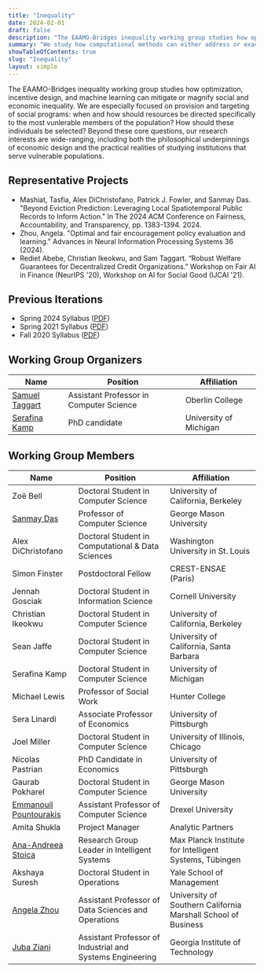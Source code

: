 ```yaml
---
title: "Inequality"
date: 2024-02-01
draft: false
description: "The EAAMO-Bridges inequality working group studies how optimization, incentive design, and machine learning can mitigate or magnify social and economic inequality."
summary: "We study how computational methods can either address or exacerbate inequality, both globally and for vulnerable populations in the United States."
showTableOfContents: true
slug: "Inequality"
layout: simple
---
```


The EAAMO-Bridges inequality working group studies how optimization, incentive design, and machine learning can mitigate or magnify social and economic inequality. We are especially focused on provision and targeting of social programs: when and how should resources be directed specifically to the most vunlerable members of the population? How should these individuals be selected? Beyond these core questions, our research interests are wide-ranging, including both the philosophical underpinnings of economic design and the practical realities of studying institutions that serve vulnerable populations.

## Representative Projects
 
- Mashiat, Tasfia, Alex DiChristofano, Patrick J. Fowler, and Sanmay Das. "Beyond Eviction Prediction: Leveraging Local Spatiotemporal Public Records to Inform Action." In The 2024 ACM Conference on Fairness, Accountability, and Transparency, pp. 1383-1394. 2024.
- Zhou, Angela. "Optimal and fair encouragement policy evaluation and learning." Advances in Neural Information Processing Systems 36 (2024).
- Rediet Abebe, Christian Ikeokwu, and Sam Taggart. “Robust Welfare Guarantees for Decentralized Credit Organizations.” Workshop on Fair AI in Finance (NeurIPS '20), Workshop on AI for Social Good (IJCAI '21).
<!-- - Rediet Abebe, Jon Kleinberg, and S. Matthew Weinberg. “Subsidy Allocations in the Presence of Income Shocks.” Proc. of the 34th AAAI conference on Artificial Intelligence (AAAI '20).
- Maximilian Kasy and Rediet Abebe “Fairness, Equality, and Power in Algorithmic Decision-Making.” Workshop on Participatory Approaches to Machine Learning (ICML '20). -->

## Previous Iterations

- Spring 2024 Syllabus ([PDF](springsyllabus2024.pdf))
- Spring 2021 Syllabus ([PDF](springsyllabus2021.pdf))
- Fall 2020 Syllabus ([PDF](inequalitysyllabus.pdf))

## Working Group Organizers

|        Name         |     Position        |               Affiliation                   |
|----------------|-----------------------------------------|--------------------------|
| [Samuel Taggart](http://www.samueltaggart.com/) | Assistant Professor in Computer Science | Oberlin College          |
| [Serafina Kamp](https://websites.umich.edu/~serafibk/) | PhD candidate | University of Michigan          |

## Working Group Members
| Name                                             | Position                                                          | Affiliation                                                   |
|--------------------------------------------------|-------------------------------------------------------------------|---------------------------------------------------------------|
| Zoë Bell                                         | Doctoral Student in Computer Science                              | University of California, Berkeley                            |
| [Sanmay Das](https://www.cse.wustl.edu/~sanmay/) | Professor of Computer Science                                     | George Mason University                                        |
| Alex DiChristofano                               | Doctoral Student in Computational & Data Sciences                 | Washington University in St. Louis                             |
| Simon Finster                                    | Postdoctoral Fellow                                               | CREST-ENSAE (Paris)                                           |
| Jennah Gosciak                                   | Doctoral Student in Information Science                           | Cornell University                                             |
| Christian Ikeokwu                                | Doctoral Student in Computer Science                              | University of California, Berkeley                            |
| Sean Jaffe                                       | Doctoral Student in Computer Science                              | University of California, Santa Barbara                       |
| Serafina Kamp                                    | Doctoral Student in Computer Science                              | University of Michigan                                         |
| Michael Lewis                                    | Professor of Social Work                                          | Hunter College                                                |
| Sera Linardi                                     | Associate Professor of Economics                                  | University of Pittsburgh                                      |
| Joel Miller                                      | Doctoral Student in Computer Science                              | University of Illinois, Chicago                               |
| Nicolas Pastrian                                 | PhD Candidate in Economics                                        | University of Pittsburgh                                      |
| Gaurab Pokharel                                  | Doctoral Student in Computer Science                              | George Mason University                                       |
| [Emmanouil Pountourakis](https://www.cs.drexel.edu/~ep556/) | Assistant Professor of Computer Science               | Drexel University                                             |
| Amita Shukla                                     | Project Manager                                                   | Analytic Partners                                             |
| [Ana-Andreea Stoica](http://www.columbia.edu/~as5001/) | Research Group Leader in Intelligent Systems             | Max Planck Institute for Intelligent Systems, Tübingen         |
| Akshaya Suresh                                   | Doctoral Student in Operations                                    | Yale School of Management                                     |
| [Angela Zhou](https://people.orie.cornell.edu/az434/) | Assistant Professor of Data Sciences and Operations      | University of Southern California Marshall School of Business  |
| [Juba Ziani](https://www.seas.upenn.edu/~jziani/) | Assistant Professor of Industrial and Systems Engineering | Georgia Institute of Technology                               |

<!-- 
|        Name         |     Position        |               Affiliation                   |
|------------------------|-------------------------------------------------------|----------------------------------------|
| [Rediet Abebe](https://www.cs.cornell.edu/~red/)           | Assistant Professor of Computer Science               | UC Berkeley                           |
| [Lenore J. Cowen](http://www.cs.tufts.edu/~cowen/)        | Professor of Computer Science                         | Tufts University                       |
| [Sanmay Das](https://www.cse.wustl.edu/~sanmay/)             | Professor of Computer Science                         | George Mason University                |
| [Bikram Datta](https://sites.google.com/site/bikramdatta14/)           | Assistant Professor of Economics                      | Indian Institute of Technology, Kanpur |
| [Zoë Hitzig](http://www.zoehitzig.com/)             | PhD Candidate in Economics                            | Harvard University                     |
| [Maximilian Kasy](https://maxkasy.github.io/home/)        | Associate Professor of Economics                      | University of Oxford                   |
| [Chika Okafor](https://scholar.harvard.edu/okafor/home)           | PhD Candidate in Economics                            | Harvard Economics                      |
| [Elisabeth Paulson](http://www.mit.edu/~epaulson/)      | PhD Candidate in Operations Research                  | Massachusetts Institute of Technology  |
| [Richard Lanas Phillips](https://www.cs.cornell.edu/~richard/) | Doctoral Student in Computer Science                  | Cornell University                     |
| [Emmanouil Pountourakis](https://www.cs.drexel.edu/~ep556/) | Assistant Professor of Computer Science               | Drexel University                      |
| Amita Shukla           | Schmidt Futures                                       |
| [Ana-Andreea Stoica](http://www.columbia.edu/~as5001/)     | Doctoral Student in Computer Science                  | Columbia University                    |
| [Angela Zhou](https://people.orie.cornell.edu/az434/)            | PhD Candidate in Operations Research                  | Cornell Tech                           |
| [Juba Ziani](https://www.seas.upenn.edu/~jziani/)             | Warren Center Postdoctoral Fellow in Computer Science | University of Pennsylvania             | -->
